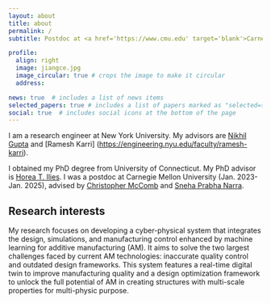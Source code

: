 ```yaml
---
layout: about
title: about
permalink: /
subtitle: Postdoc at <a href='https://www.cmu.edu' target='blank'>Carnegie Mellon University</a>, PA, USA.

profile:
  align: right
  image: jiangce.jpg
  image_circular: true # crops the image to make it circular
  address:

news: true  # includes a list of news items
selected_papers: true # includes a list of papers marked as "selected={true}"
social: true  # includes social icons at the bottom of the page
---
```

I am a research engineer at New York University. My advisors are [Nikhil Gupta](https://engineering.nyu.edu/faculty/nikhil-gupta) and [Ramesh Karri] (https://engineering.nyu.edu/faculty/ramesh-karri).

I obtained my PhD degree from University of Connecticut. My PhD advisor is [Horea T. Ilies](https://me.engr.uconn.edu/blog/faculty/ilies-horea-t/). I was a postdoc at Carnegie Mellon University (Jan. 2023-Jan. 2025), advised by [Christopher McComb](https://engineering.cmu.edu/directory/bios/mccomb-christopher.html) and [Sneha Prabha Narra](https://www.meche.engineering.cmu.edu/directory/bios/narra-sneha.html). 

Research interests
------
My research focuses on developing a cyber-physical system that integrates the design, simulations, and manufacturing control enhanced by machine learning for additive manufacturing (AM). It aims to solve the two largest challenges faced by current AM technologies: inaccurate quality control and outdated design frameworks. This system features a real-time digital twin to improve manufacturing quality and a design optimization framework to unlock the full potential of AM in creating structures with multi-scale properties for multi-physic purpose. 


